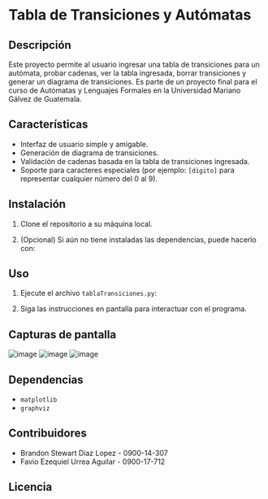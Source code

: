 # Tabla de Transiciones y Autómatas

## Descripción
Este proyecto permite al usuario ingresar una tabla de transiciones para un autómata, probar cadenas, ver la tabla ingresada, borrar transiciones y generar un diagrama de transiciones. Es parte de un proyecto final para el curso de Autómatas y Lenguajes Formales en la Universidad Mariano Gálvez de Guatemala.

## Características
- Interfaz de usuario simple y amigable.
- Generación de diagrama de transiciones.
- Validación de cadenas basada en la tabla de transiciones ingresada.
- Soporte para caracteres especiales (por ejemplo: `[digito]` para representar cualquier número del 0 al 9).

## Instalación
1. Clone el repositorio a su máquina local.

2. (Opcional) Si aún no tiene instaladas las dependencias, puede hacerlo con:


## Uso
1. Ejecute el archivo `tablaTransiciones.py`:

2. Siga las instrucciones en pantalla para interactuar con el programa.

## Capturas de pantalla
![image](https://github.com/Bzaid94/finalProjectAutomatas/assets/39250382/e360722a-c70c-4f67-a6d6-410ce5bdc908)
![image](https://github.com/Bzaid94/finalProjectAutomatas/assets/39250382/92c50c0c-8719-4816-b6c2-b1d0892e923b)
![image](https://github.com/Bzaid94/finalProjectAutomatas/assets/39250382/daa80f3c-5dbc-4591-83ea-3c0a62dba665)


## Dependencias
- `matplotlib`
- `graphviz`

## Contribuidores
- Brandon Stewart Diaz Lopez - 0900-14-307
- Favio Ezequiel Urrea Aguilar - 0900-17-712

## Licencia
